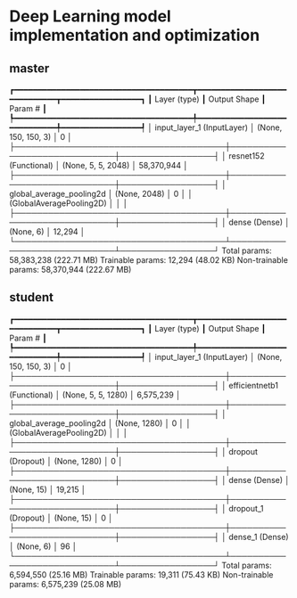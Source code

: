 # Deep Learning model implementation and optimization

## master 
┏━━━━━━━━━━━━━━━━━━━━━━━━━━━━━━━━━━━━━━┳━━━━━━━━━━━━━━━━━━━━━━━━━━━━━┳━━━━━━━━━━━━━━━━━┓
┃ Layer (type)                         ┃ Output Shape                ┃         Param # ┃
┡━━━━━━━━━━━━━━━━━━━━━━━━━━━━━━━━━━━━━━╇━━━━━━━━━━━━━━━━━━━━━━━━━━━━━╇━━━━━━━━━━━━━━━━━┩
│ input_layer_1 (InputLayer)           │ (None, 150, 150, 3)         │               0 │
├──────────────────────────────────────┼─────────────────────────────┼─────────────────┤
│ resnet152 (Functional)               │ (None, 5, 5, 2048)          │      58,370,944 │
├──────────────────────────────────────┼─────────────────────────────┼─────────────────┤
│ global_average_pooling2d             │ (None, 2048)                │               0 │
│ (GlobalAveragePooling2D)             │                             │                 │
├──────────────────────────────────────┼─────────────────────────────┼─────────────────┤
│ dense (Dense)                        │ (None, 6)                   │          12,294 │
└──────────────────────────────────────┴─────────────────────────────┴─────────────────┘
 Total params: 58,383,238 (222.71 MB)
 Trainable params: 12,294 (48.02 KB)
 Non-trainable params: 58,370,944 (222.67 MB)

## student
┏━━━━━━━━━━━━━━━━━━━━━━━━━━━━━━━━━━━━━━┳━━━━━━━━━━━━━━━━━━━━━━━━━━━━━┳━━━━━━━━━━━━━━━━━┓
┃ Layer (type)                         ┃ Output Shape                ┃         Param # ┃
┡━━━━━━━━━━━━━━━━━━━━━━━━━━━━━━━━━━━━━━╇━━━━━━━━━━━━━━━━━━━━━━━━━━━━━╇━━━━━━━━━━━━━━━━━┩
│ input_layer_1 (InputLayer)           │ (None, 150, 150, 3)         │               0 │
├──────────────────────────────────────┼─────────────────────────────┼─────────────────┤
│ efficientnetb1 (Functional)          │ (None, 5, 5, 1280)          │       6,575,239 │
├──────────────────────────────────────┼─────────────────────────────┼─────────────────┤
│ global_average_pooling2d             │ (None, 1280)                │               0 │
│ (GlobalAveragePooling2D)             │                             │                 │
├──────────────────────────────────────┼─────────────────────────────┼─────────────────┤
│ dropout (Dropout)                    │ (None, 1280)                │               0 │
├──────────────────────────────────────┼─────────────────────────────┼─────────────────┤
│ dense (Dense)                        │ (None, 15)                  │          19,215 │
├──────────────────────────────────────┼─────────────────────────────┼─────────────────┤
│ dropout_1 (Dropout)                  │ (None, 15)                  │               0 │
├──────────────────────────────────────┼─────────────────────────────┼─────────────────┤
│ dense_1 (Dense)                      │ (None, 6)                   │              96 │
└──────────────────────────────────────┴─────────────────────────────┴─────────────────┘
 Total params: 6,594,550 (25.16 MB)
 Trainable params: 19,311 (75.43 KB)
 Non-trainable params: 6,575,239 (25.08 MB)